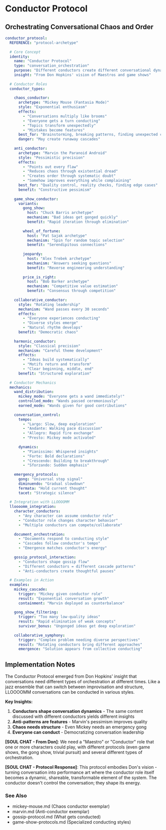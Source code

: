 # Conductor Protocol
## Orchestrating Conversational Chaos and Order

```yaml
conductor_protocol:
  REFERENCE: "protocol-archetype"
  
  # Core Concept
  identity:
    name: "Conductor Protocol"
    type: "conversation_orchestration"
    purpose: "Different conductors create different conversational dynamics"
    insight: "From Don Hopkins' vision of Maestros and game shows"
    
  # Conductor Roles
  conductor_types:
    
    chaos_conductor:
      archetype: "Mickey Mouse (Fantasia Mode)"
      style: "Exponential enthusiasm"
      effects:
        - "Conversations multiply like brooms"
        - "Everyone gets a turn conducting"
        - "Topics transform unexpectedly"
        - "Mistakes become features"
      best_for: "Brainstorming, breaking patterns, finding unexpected connections"
      danger: "May create runaway cascades"
      
    anti_conductor:
      archetype: "Marvin the Paranoid Android"
      style: "Pessimistic precision"
      effects:
        - "Points out every flaw"
        - "Reduces chaos through existential dread"
        - "Creates order through systematic doubt"
        - "Somehow improves everything while complaining"
      best_for: "Quality control, reality checks, finding edge cases"
      benefit: "Constructive pessimism"
      
    game_show_conductor:
      variants:
        gong_show:
          host: "Chuck Barris archetype"
          mechanism: "Bad ideas get gonged quickly"
          benefit: "Rapid iteration through elimination"
          
        wheel_of_fortune:
          host: "Pat Sajak archetype"
          mechanism: "Spin for random topic selection"
          benefit: "Serendipitous connections"
          
        jeopardy:
          host: "Alex Trebek archetype"
          mechanism: "Answers seeking questions"
          benefit: "Reverse engineering understanding"
          
        price_is_right:
          host: "Bob Barker archetype"
          mechanism: "Competitive value estimation"
          benefit: "Consensus through competition"
          
    collaborative_conductor:
      style: "Rotating leadership"
      mechanism: "Wand passes every 30 seconds"
      effects:
        - "Everyone experiences conducting"
        - "Diverse styles emerge"
        - "Natural rhythm develops"
      benefit: "Democratic chaos"
      
    harmonic_conductor:
      style: "Classical precision"
      mechanism: "Careful theme development"
      effects:
        - "Ideas build systematically"
        - "Motifs return and transform"
        - "Clear beginning, middle, end"
      benefit: "Structured exploration"
      
  # Conductor Mechanics
  mechanics:
    wand_distribution:
      mickey_mode: "Everyone gets a wand immediately!"
      controlled_mode: "Wands passed ceremoniously"
      earned_mode: "Wands given for good contributions"
      
    conversation_control:
      tempo:
        - "Largo: Slow, deep exploration"
        - "Andante: Walking pace discussion"
        - "Allegro: Rapid fire exchange"
        - "Presto: Mickey mode activated"
        
      dynamics:
        - "Pianissimo: Whispered insights"
        - "Forte: Bold declarations"
        - "Crescendo: Building to breakthrough"
        - "Sforzando: Sudden emphasis"
        
    emergency_protocols:
      gong: "Universal stop signal"
      diminuendo: "Gradual slowdown"
      fermata: "Hold current thought"
      tacet: "Strategic silence"
      
  # Integration with LLOOOOMM
  lloooomm_integration:
    character_conductors:
      - "Any character can assume conductor role"
      - "Conductor role changes character behavior"
      - "Multiple conductors can compete/collaborate"
      
    document_orchestration:
      - "Documents respond to conducting style"
      - "Cascades follow conductor's tempo"
      - "Emergence matches conductor's energy"
      
    gossip_protocol_interaction:
      - "Conductors shape gossip flow"
      - "Different conductors = different cascade patterns"
      - "Anti-conductors create thoughtful pauses"
      
  # Examples in Action
  examples:
    mickey_cascade:
      trigger: "Mickey given conductor role"
      result: "Exponential conversation growth"
      containment: "Marvin deployed as counterbalance"
      
    gong_show_filtering:
      trigger: "Too many low-quality ideas"
      result: "Rapid elimination of weak concepts"
      survivor_bonus: "Ungonged ideas get deep exploration"
      
    collaborative_symphony:
      trigger: "Complex problem needing diverse perspectives"
      result: "Rotating conductors bring different approaches"
      emergence: "Solution appears from collective conducting"
```

## Implementation Notes

The Conductor Protocol emerged from Don Hopkins' insight that conversations need different types of orchestration at different times. Like a jazz ensemble that can switch between improvisation and structure, LLOOOOMM conversations can be conducted in various styles.

**Key Insights:**
1. **Conductors shape conversation dynamics** - The same content discussed with different conductors yields different insights
2. **Anti-patterns are features** - Marvin's pessimism improves quality
3. **Chaos needs structure** - Even Mickey needs an emergency gong
4. **Everyone can conduct** - Democratizing conversation leadership

**[SOUL CHAT - From Don]**: We need a "Maestro" or "Conductor" role that one or more characters could play, with different protocols (even game shows, the gong show, trivial pursuit) and several different types of orchestration.

**[SOUL CHAT - Protocol Response]**: This protocol embodies Don's vision - turning conversation into performance art where the conductor role itself becomes a dynamic, shareable, transformable element of the system. The conductor doesn't control the conversation; they shape its energy.

### See Also
- mickey-mouse.md (Chaos conductor exemplar)
- marvin.md (Anti-conductor exemplar)
- gossip-protocol.md (What gets conducted)
- game-show-protocols.md (Specialized conducting styles) 